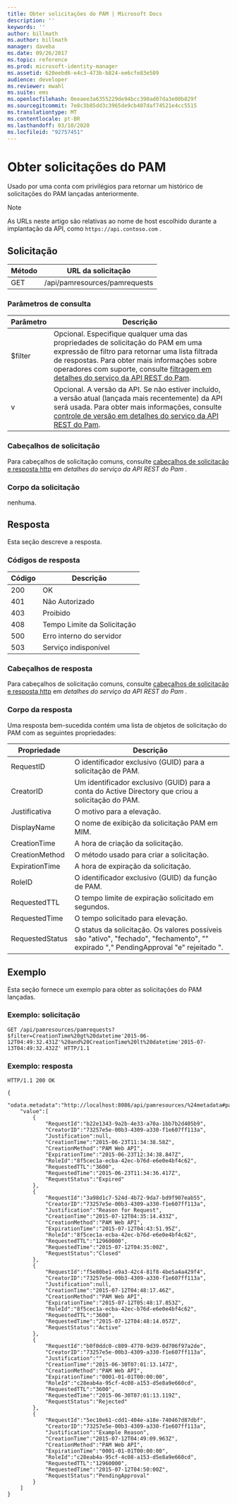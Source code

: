 ```yaml
---
title: Obter solicitações do PAM | Microsoft Docs
description: ''
keywords: ''
author: billmath
ms.author: billmath
manager: daveba
ms.date: 09/26/2017
ms.topic: reference
ms.prod: microsoft-identity-manager
ms.assetid: 620eebd6-e4c3-473b-b824-ee6cfe83e509
audience: developer
ms.reviewer: mwahl
ms.suite: ems
ms.openlocfilehash: 0eeaee3a6355229de94bcc390ad07da3e00b829f
ms.sourcegitcommit: 7e8c3b85dd3c3965de9cb407daf74521e4cc5515
ms.translationtype: MT
ms.contentlocale: pt-BR
ms.lasthandoff: 03/10/2020
ms.locfileid: "92757451"
---
```

# <a name="get-pam-requests"></a>Obter solicitações do PAM
Usado por uma conta com privilégios para retornar um histórico de solicitações do PAM lançadas anteriormente.

>[!NOTE]
>As URLs neste artigo são relativas ao nome de host escolhido durante a implantação da API, como `https://api.contoso.com` .

## <a name="request"></a>Solicitação

Método  |URL da solicitação  
---------|---------
GET     |/api/pamresources/pamrequests

### <a name="query-parameters"></a>Parâmetros de consulta

Parâmetro | Descrição
----------|--------------
$filter | Opcional. Especifique qualquer uma das propriedades de solicitação do PAM em uma expressão de filtro para retornar uma lista filtrada de respostas. Para obter mais informações sobre operadores com suporte, consulte [filtragem em detalhes do serviço da API REST do Pam](privileged-access-management-rest-api-service-details.md#filtering).
v | Opcional. A versão da API. Se não estiver incluído, a versão atual (lançada mais recentemente) da API será usada. Para obter mais informações, consulte [controle de versão em detalhes do serviço da API REST do Pam](privileged-access-management-rest-api-service-details.md#versioning).

### <a name="request-headers"></a>Cabeçalhos de solicitação
Para cabeçalhos de solicitação comuns, consulte [cabeçalhos de solicitação e resposta http](privileged-access-management-rest-api-service-details.md#http-request-and-response-headers) em *detalhes do serviço da API REST do Pam* .

### <a name="request-body"></a>Corpo da solicitação
nenhuma.

## <a name="response"></a>Resposta
Esta seção descreve a resposta.

### <a name="response-codes"></a>Códigos de resposta

Código  |Descrição  
---------|---------
200 | OK
401 | Não Autorizado
403 | Proibido
408 | Tempo Limite da Solicitação   
500 | Erro interno do servidor
503 | Serviço indisponível

### <a name="response-headers"></a>Cabeçalhos de resposta
Para cabeçalhos de solicitação comuns, consulte [cabeçalhos de solicitação e resposta http](privileged-access-management-rest-api-service-details.md#http-request-and-response-headers) em *detalhes do serviço da API REST do Pam* .

### <a name="response-body"></a>Corpo da resposta
Uma resposta bem-sucedida contém uma lista de objetos de solicitação do PAM com as seguintes propriedades:

Propriedade | Descrição
--------|-------------
RequestID | O identificador exclusivo (GUID) para a solicitação de PAM.
CreatorID | Um identificador exclusivo (GUID) para a conta do Active Directory que criou a solicitação do PAM.
Justificativa | O motivo para a elevação.
DisplayName | O nome de exibição da solicitação PAM em MIM.
CreationTime | A hora de criação da solicitação.
CreationMethod | O método usado para criar a solicitação.
ExpirationTime | A hora de expiração da solicitação.
RoleID| O identificador exclusivo (GUID) da função de PAM.
RequestedTTL | O tempo limite de expiração solicitado em segundos.
RequestedTime | O tempo solicitado para elevação.
RequestedStatus | O status da solicitação. Os valores possíveis são "ativo", "fechado", "fechamento", "" expirado "," PendingApproval "e" rejeitado ".

## <a name="example"></a>Exemplo
Esta seção fornece um exemplo para obter as solicitações do PAM lançadas.

### <a name="example-request"></a>Exemplo: solicitação

```
GET /api/pamresources/pamrequests?$filter=CreationTime%20gt%20datetime'2015-06-12T04:49:32.431Z'%20and%20CreationTime%20lt%20datetime'2015-07-13T04:49:32.432Z' HTTP/1.1
```

### <a name="example-response"></a>Exemplo: resposta

```
HTTP/1.1 200 OK

{
    "odata.metadata":"http://localhost:8086/api/pamresources/%24metadata#pamrequests",
    "value":[
        {
            "RequestId":"b22e1343-9a2b-4e33-a70a-1bb7b2d405b9",
            "CreatorID":"73257e5e-00b3-4309-a330-f1e607ff113a",
            "Justification":null,
            "CreationTime":"2015-06-23T11:34:38.58Z",
            "CreationMethod":"PAM Web API",
            "ExpirationTime":"2015-06-23T12:34:38.847Z",
            "RoleId":"8f5cec1a-ecba-42ec-b76d-e6e0e4bf4c62",
            "RequestedTTL":"3600",
            "RequestedTime":"2015-06-23T11:34:36.417Z",
            "RequestStatus":"Expired"
        },
        {
            "RequestId":"3a98d1c7-524d-4b72-9da7-bd9f907eab55",
            "CreatorID":"73257e5e-00b3-4309-a330-f1e607ff113a",
            "Justification":"Reason for Request",
            "CreationTime":"2015-07-12T04:35:14.433Z",
            "CreationMethod":"PAM Web API",
            "ExpirationTime":"2015-07-12T04:43:51.95Z",
            "RoleId":"8f5cec1a-ecba-42ec-b76d-e6e0e4bf4c62",
            "RequestedTTL":"12960000",
            "RequestedTime":"2015-07-12T04:35:00Z",
            "RequestStatus":"Closed"
        },
        {
            "RequestId":"f5e80be1-e9a3-42c4-81f8-4be5a4a429f4",
            "CreatorID":"73257e5e-00b3-4309-a330-f1e607ff113a",
            "Justification":null,
            "CreationTime":"2015-07-12T04:48:17.46Z",
            "CreationMethod":"PAM Web API",
            "ExpirationTime":"2015-07-12T05:48:17.853Z",
            "RoleId":"8f5cec1a-ecba-42ec-b76d-e6e0e4bf4c62",
            "RequestedTTL":"3600",
            "RequestedTime":"2015-07-12T04:48:14.057Z",
            "RequestStatus":"Active"
        },
        {
            "RequestId":"b0f0ddc0-c809-4770-9d39-0d706f97a2de",
            "CreatorID":"73257e5e-00b3-4309-a330-f1e607ff113a",
            "Justification":"",
            "CreationTime":"2015-06-30T07:01:13.147Z",
            "CreationMethod":"PAM Web API",
            "ExpirationTime":"0001-01-01T00:00:00",
            "RoleId":"c28eab4a-95cf-4c08-a153-d5e8a9e660cd",
            "RequestedTTL":"3600",
            "RequestedTime":"2015-06-30T07:01:13.119Z",
            "RequestStatus":"Rejected"
        },
        {
            "RequestId":"5ec10e61-cdd1-404e-a18e-740467d87dbf",
            "CreatorID":"73257e5e-00b3-4309-a330-f1e607ff113a",
            "Justification":"Example Reason",
            "CreationTime":"2015-07-12T04:49:09.963Z",
            "CreationMethod":"PAM Web API",
            "ExpirationTime":"0001-01-01T00:00:00",
            "RoleId":"c28eab4a-95cf-4c08-a153-d5e8a9e660cd",
            "RequestedTTL":"12960000",
            "RequestedTime":"2015-07-12T04:50:00Z",
            "RequestStatus":"PendingApproval"
        }
    ]
}
```       
